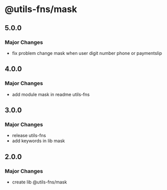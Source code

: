 # @utils-fns/mask

## 5.0.0

### Major Changes

- fix problem change mask when user digit number phone or paymentslip

## 4.0.0

### Major Changes

- add module mask in readme utils-fns

## 3.0.0

### Major Changes

- release utils-fns
- add keywords in lib mask

## 2.0.0

### Major Changes

- create lib @utils-fns/mask
